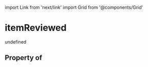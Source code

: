 import Link from 'next/link'
import Grid from '@components/Grid'

# itemReviewed

undefined

## Property of



